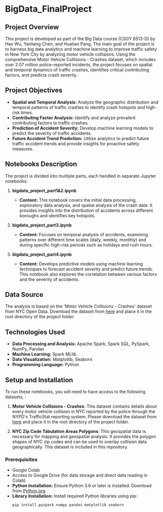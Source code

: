 # BigData_FinalProject
## Project Overview
This project is developed as part of the Big Data course (CSGY 6513-D) by Hao Wu, Yanliang Chen, and Huatian Pang. The main goal of the project is to harness big data analytics and machine learning to improve traffic safety in New York City by analyzing motor vehicle collisions. Using the comprehensive Motor Vehicle Collisions - Crashes dataset, which includes over 2.07 million police-reported incidents, the project focuses on spatial and temporal dynamics of traffic crashes, identifies critical contributing factors, and predicts crash severity.

## Project Objectives
- **Spatial and Temporal Analysis:** Analyze the geographic distribution and temporal patterns of traffic crashes to identify crash hotspots and high-risk times.
- **Contributing Factor Analysis:** Identify and analyze prevalent contributing factors to traffic crashes.
- **Prediction of Accident Severity:** Develop machine learning models to predict the severity of traffic accidents.
- **Future Accident Trend Prediction:** Utilize analytics to predict future traffic accident trends and provide insights for proactive safety measures.

## Notebooks Description
The project is divided into multiple parts, each handled in separate Jupyter notebooks:

1. **bigdata_project_part1&2.ipynb**
   - **Content:** This notebook covers the initial data processing, exploratory data analysis, and spatial analysis of the crash data. It provides insights into the distribution of accidents across different boroughs and identifies key hotspots.

2. **bigdata_project_part3.ipynb**
   - **Content:** Focuses on temporal analysis of accidents, examining patterns over different time scales (daily, weekly, monthly) and during specific high-risk periods such as holidays and rush hours.

3. **bigdata_project_part4.ipynb**
   - **Content:** Develops predictive models using machine learning techniques to forecast accident severity and predict future trends. This notebook also explores the correlation between various factors and the severity of accidents.

## Data Source
The analysis is based on the 'Motor Vehicle Collisions - Crashes' dataset from NYC Open Data. Download the dataset from [here](https://data.cityofnewyork.us/Public-Safety/Motor-Vehicle-Collisions-Crashes/h9gi-nx95/about_data) and place it in the root directory of the project folder.

## Technologies Used
- **Data Processing and Analysis:** Apache Spark, Spark SQL, PySpark, NumPy, Pandas
- **Machine Learning:** Spark MLlib
- **Data Visualization:** Matplotlib, Seaborn
- **Programming Language:** Python

## Setup and Installation

To run these notebooks, you will need to have access to the following datasets, :

1. **Motor Vehicle Collisions - Crashes**: This dataset contains details about every motor vehicle collision in NYC reported by the police through the NYPD's TrafficStat reporting system. Please download the dataset from [here](https://data.cityofnewyork.us/Public-Safety/Motor-Vehicle-Collisions-Crashes/h9gi-nx95/about_data) and place it in the root directory of the project folder.

2. **NYC Zip Code Tabulation Areas Polygons**: This geospatial data is necessary for mapping and geospatial analysis. It provides the polygon shapes of NYC zip codes and can be used to overlay collision data geographically. This dataset is included in this repository.

### Prerequisites

- Google Colab
- Access to Google Drive (for data storage and direct data reading in Colab)
- **Python Installation:** Ensure Python 3.6 or later is installed. Download from [Python.org](https://www.python.org/downloads/).
- **Library Installation:** Install required Python libraries using pip:
  ```bash
  pip install pyspark numpy pandas matplotlib seaborn
